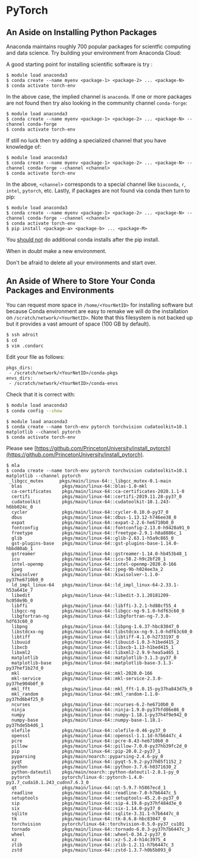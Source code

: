 # PyTorch

## An Aside on Installing Python Packages

Anaconda maintains roughly 700 popular packages for scientfic computing and data science. Try building your environment from Anaconda Cloud:

A good starting point for installing scientific software is try :

```
$ module load anaconda3
$ conda create --name myenv <package-1> <package-2> ... <package-N>
$ conda activate torch-env
```

In the above case, the implied channel is `anaconda`. If one or more packages are not found then try also looking in the community channel `conda-forge`:

```
$ module load anaconda3
$ conda create --name myenv <package-1> <package-2> ... <package-N> --channel conda-forge
$ conda activate torch-env
```

If still no luck then try adding a specialized channel that you have knowledge of:

```
$ module load anaconda3
$ conda create --name myenv <package-1> <package-2> ... <package-N> --channel conda-forge --channel <channel>
$ conda activate torch-env
```

In the above, `<channel>` corresponds to a special channel like `bioconda`, `r`, `intel`, `pytorch`, etc. Lastly, if packages are not found via conda then turn to pip:

```
$ module load anaconda3
$ conda create --name myenv <package-1> <package-2> ... <package-N> --channel conda-forge --channel <channel>
$ conda activate torch-env
$ pip install <package-a> <package-b> ... <package-M>
```

You [should not](https://www.anaconda.com/using-pip-in-a-conda-environment/) do additional conda installs after the pip install.

When in doubt make a new environment.

Don't be afraid to delete all your environments and start over.

## An Aside of Where to Store Your Conda Packages and Environments

You can request more space in `/home/<YourNetID>` for installing software but because Conda environment are easy to remake we will do the installation on `/scratch/network/<YourNetID>`. Note that this filesystem is not backed up but it provides a vast amount of space (100 GB by default).

```bash
$ ssh adroit
$ cd
$ vim .condarc
```

Edit your file as follows:

```
pkgs_dirs:
 - /scratch/network/<YourNetID>/conda-pkgs
envs_dirs:
 - /scratch/network/<YourNetID>/conda-envs
```

Check that it is correct with:

```bash
$ module load anaconda3
$ conda config --show
```





```
$ module load anaconda3
$ conda create --name torch-env pytorch torchvision cudatoolkit=10.1 matplotlib --channel pytorch
$ conda activate torch-env
```

Please see [https://github.com/PrincetonUniversity/install_pytorch](https://github.com/PrincetonUniversity/install_pytorch).

```
$ mla
$ conda create --name torch-env pytorch torchvision cudatoolkit=10.1 matplotlib --channel pytorch
 _libgcc_mutex      pkgs/main/linux-64::_libgcc_mutex-0.1-main
  blas               pkgs/main/linux-64::blas-1.0-mkl
  ca-certificates    pkgs/main/linux-64::ca-certificates-2020.1.1-0
  certifi            pkgs/main/linux-64::certifi-2019.11.28-py37_0
  cudatoolkit        pkgs/main/linux-64::cudatoolkit-10.1.243-h6bb024c_0
  cycler             pkgs/main/linux-64::cycler-0.10.0-py37_0
  dbus               pkgs/main/linux-64::dbus-1.13.12-h746ee38_0
  expat              pkgs/main/linux-64::expat-2.2.6-he6710b0_0
  fontconfig         pkgs/main/linux-64::fontconfig-2.13.0-h9420a91_0
  freetype           pkgs/main/linux-64::freetype-2.9.1-h8a8886c_1
  glib               pkgs/main/linux-64::glib-2.63.1-h5a9c865_0
  gst-plugins-base   pkgs/main/linux-64::gst-plugins-base-1.14.0-hbbd80ab_1
  gstreamer          pkgs/main/linux-64::gstreamer-1.14.0-hb453b48_1
  icu                pkgs/main/linux-64::icu-58.2-h9c2bf20_1
  intel-openmp       pkgs/main/linux-64::intel-openmp-2020.0-166
  jpeg               pkgs/main/linux-64::jpeg-9b-h024ee3a_2
  kiwisolver         pkgs/main/linux-64::kiwisolver-1.1.0-py37he6710b0_0
  ld_impl_linux-64   pkgs/main/linux-64::ld_impl_linux-64-2.33.1-h53a641e_7
  libedit            pkgs/main/linux-64::libedit-3.1.20181209-hc058e9b_0
  libffi             pkgs/main/linux-64::libffi-3.2.1-hd88cf55_4
  libgcc-ng          pkgs/main/linux-64::libgcc-ng-9.1.0-hdf63c60_0
  libgfortran-ng     pkgs/main/linux-64::libgfortran-ng-7.3.0-hdf63c60_0
  libpng             pkgs/main/linux-64::libpng-1.6.37-hbc83047_0
  libstdcxx-ng       pkgs/main/linux-64::libstdcxx-ng-9.1.0-hdf63c60_0
  libtiff            pkgs/main/linux-64::libtiff-4.1.0-h2733197_0
  libuuid            pkgs/main/linux-64::libuuid-1.0.3-h1bed415_2
  libxcb             pkgs/main/linux-64::libxcb-1.13-h1bed415_1
  libxml2            pkgs/main/linux-64::libxml2-2.9.9-hea5a465_1
  matplotlib         pkgs/main/linux-64::matplotlib-3.1.3-py37_0
  matplotlib-base    pkgs/main/linux-64::matplotlib-base-3.1.3-py37hef1b27d_0
  mkl                pkgs/main/linux-64::mkl-2020.0-166
  mkl-service        pkgs/main/linux-64::mkl-service-2.3.0-py37he904b0f_0
  mkl_fft            pkgs/main/linux-64::mkl_fft-1.0.15-py37ha843d7b_0
  mkl_random         pkgs/main/linux-64::mkl_random-1.1.0-py37hd6b4f25_0
  ncurses            pkgs/main/linux-64::ncurses-6.2-he6710b0_0
  ninja              pkgs/main/linux-64::ninja-1.9.0-py37hfd86e86_0
  numpy              pkgs/main/linux-64::numpy-1.18.1-py37h4f9e942_0
  numpy-base         pkgs/main/linux-64::numpy-base-1.18.1-py37hde5b4d6_1
  olefile            pkgs/main/linux-64::olefile-0.46-py37_0
  openssl            pkgs/main/linux-64::openssl-1.1.1d-h7b6447c_4
  pcre               pkgs/main/linux-64::pcre-8.43-he6710b0_0
  pillow             pkgs/main/linux-64::pillow-7.0.0-py37hb39fc2d_0
  pip                pkgs/main/linux-64::pip-20.0.2-py37_1
  pyparsing          pkgs/main/noarch::pyparsing-2.4.6-py_0
  pyqt               pkgs/main/linux-64::pyqt-5.9.2-py37h05f1152_2
  python             pkgs/main/linux-64::python-3.7.6-h0371630_2
  python-dateutil    pkgs/main/noarch::python-dateutil-2.8.1-py_0
  pytorch            pytorch/linux-6::pytorch-1.4.0-py3.7_cuda10.1.243_cudnn7.6.3_0
  qt                 pkgs/main/linux-64::qt-5.9.7-h5867ecd_1
  readline           pkgs/main/linux-64::readline-7.0-h7b6447c_5
  setuptools         pkgs/main/linux-64::setuptools-45.2.0-py37_0
  sip                pkgs/main/linux-64::sip-4.19.8-py37hf484d3e_0
  six                pkgs/main/linux-64::six-1.14.0-py37_0
  sqlite             pkgs/main/linux-64::sqlite-3.31.1-h7b6447c_0
  tk                 pkgs/main/linux-64::tk-8.6.8-hbc83047_0
  torchvision        pytorch/linux-64::torchvision-0.5.0-py37_cu101
  tornado            pkgs/main/linux-64::tornado-6.0.3-py37h7b6447c_3
  wheel              pkgs/main/linux-64::wheel-0.34.2-py37_0
  xz                 pkgs/main/linux-64::xz-5.2.4-h14c3975_4
  zlib               pkgs/main/linux-64::zlib-1.2.11-h7b6447c_3
  zstd               pkgs/main/linux-64::zstd-1.3.7-h0b5b093_0

```
